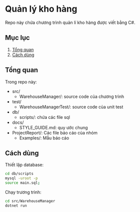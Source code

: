 # Quản lý kho hàng

Repo này chứa chương trình quản lí kho hàng được viết bằng C#.

## Mục lục

1. [Tổng quan](#tổng-quan)
2. [Cách dùng](#cách-dùng)

## Tổng quan

Trong repo này:
* src/
    * WarehouseManager/: source code của chương trình
* test/
    * WarehouseManagerTest/: source code của unit test
* db/
    * scripts/: chứa các file sql 
* docs/
    * STYLE_GUIDE.md: quy ước chung
* ProjectReport/: Các file báo cáo của nhóm
    * Examples/: Mẫu báo cáo
## Cách dùng

Thiết lập database:
```bash
cd db/scripts
mysql -uroot -p
source main.sql;
```

Chạy trương trình:
```bash
cd src/WarehouseManager
dotnet run
```